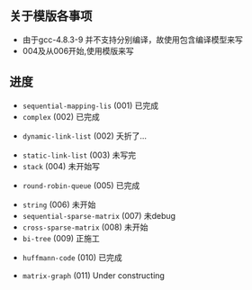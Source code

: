 ## 关于模版各事项
* 由于gcc-4.8.3-9 并不支持分别编译，故使用包含编译模型来写
* 004及从006开始,使用模版来写

## 进度
+ `sequential-mapping-lis` (001) 已完成
+ `complex` (002) 已完成
* `dynamic-link-list` (002) 夭折了...
- `static-link-list` (003) 未写完
- `stack` (004) 未开始写
+ `round-robin-queue` (005) 已完成
- `string` (006) 未开始
- `sequential-sparse-matrix` (007) 未debug
- `cross-sparse-matrix` (008) 未开始
- `bi-tree` (009) 正施工
+ `huffmann-code` (010) 已完成
- `matrix-graph` (011) Under constructing

